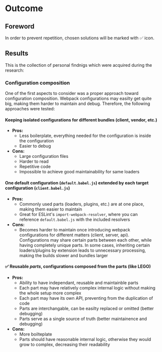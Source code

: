 # Outcome
## Foreword
In order to prevent repetition, chosen solutions will be marked with :white_check_mark: icon.

## Results
This is the collection of personal findnigs which were acquired during the research:

### Configuration composition
One of the first aspects to consider was a proper approach toward configuration composition. Webpack configurations may easilty get quite big, making them harder to maintain and debug.
Therefore, the following approaches were tested:

#### Keeping isolated configurations for different bundles (client, vendor, etc.)
* **Pros:**
  * Less boilerplate, everything needed for the configuration is inside the configuration
  * Easier to debug
* **Cons:**
  * Large configuration files
  * Harder to read
  * Repetitive code
  * Impossible to achieve good maintainability for same loaders
#### One default configuration (`default.babel.js`) extended by each target configuration (`client.babel.js`)
* **Pros:**
  * Commonly used parts (loaders, plugins, etc.) are at one place, making them easier to maintain
  * Great for ESLint's `import-webpack-resolver`, where you can reference `default.babel.js` with the included resolvers
* **Cons:**
  * Becomes harder to maintain once introducing webpack configurations for different matters (client, server, api).
  Configurations may share certain parts between each other, while having completely unique parts. In some cases, inheriting certain loaders/plugins by extension
  leads to unnecessary processing, making the builds slower and bundles larger
  
#### :white_check_mark: Reusable *parts*, configurations composed from the parts (like LEGO)
* **Pros:**
  * Ability to have independant, reusable and maintainble parts
  * Each part may have relatively complex internal logic without making the whole setup more complex
  * Each part may have its own API, preventing from the duplication of code
  * Parts are interchangable, can be easilty replaced or omitted (better debugging)
  * Parts serve as a single source of truth (better maintainence and debugging)
* **Cons:**
  * More boilteplate
  * Parts should have reasonable internal logic, otherwise they would grow to complex, decreasing their readability
